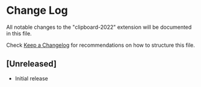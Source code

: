 # Change Log

All notable changes to the "clipboard-2022" extension will be documented in this file.

Check [Keep a Changelog](http://keepachangelog.com/) for recommendations on how to structure this file.

## [Unreleased]

- Initial release